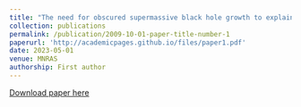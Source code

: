 ```yaml
---
title: "The need for obscured supermassive black hole growth to explain quasar proximity zones in the epoch of reionization"
collection: publications
permalink: /publication/2009-10-01-paper-title-number-1
paperurl: 'http://academicpages.github.io/files/paper1.pdf'
date: 2023-05-01
venue: MNRAS
authorship: First author
---
```


[Download paper here](http://sindhusatyavolu.github.io/My_papers/stad729.pdf)


